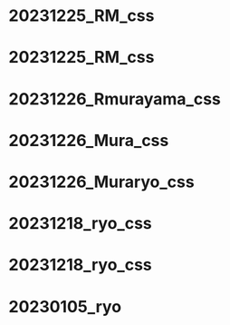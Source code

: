 # 20231225_RM_css
# 20231225_RM_css
# 20231226_Rmurayama_css
# 20231226_Mura_css
# 20231226_Muraryo_css
# 20231218_ryo_css
# 20231218_ryo_css
# 20230105_ryo
